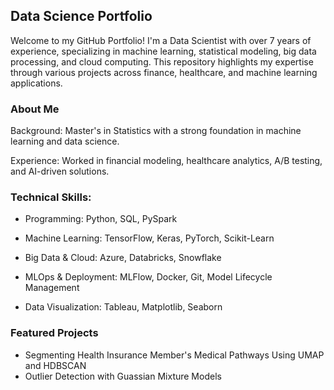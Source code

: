 ## Data Science Portfolio

Welcome to my GitHub Portfolio! I'm a Data Scientist with over 7 years of experience, specializing in machine learning, statistical modeling, big data processing, and cloud computing. This repository highlights my expertise through various projects across finance, healthcare, and machine learning applications.

### About Me

Background: Master's in Statistics with a strong foundation in machine learning and data science.

Experience: Worked in financial modeling, healthcare analytics, A/B testing, and AI-driven solutions.

### Technical Skills:

- Programming: Python, SQL, PySpark

- Machine Learning: TensorFlow, Keras, PyTorch, Scikit-Learn

- Big Data & Cloud:  Azure, Databricks, Snowflake

- MLOps & Deployment: MLFlow, Docker, Git, Model Lifecycle Management

- Data Visualization: Tableau, Matplotlib, Seaborn

### Featured Projects

- Segmenting Health Insurance Member's Medical Pathways Using UMAP and HDBSCAN
- Outlier Detection with Guassian Mixture Models
